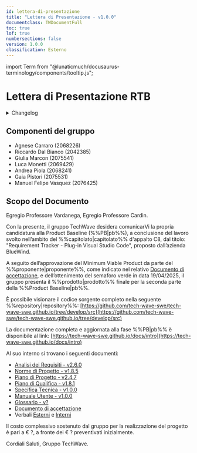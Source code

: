 ```yaml
---
id: lettera-di-presentazione
title: "Lettera di Presentazione - v1.0.0"
documentclass: TWDocumentFull
toc: true
lof: true
numbersections: false
version: 1.0.0
classification: Esterno
---
```


import Term from "@lunaticmuch/docusaurus-terminology/components/tooltip.js";


# Lettera di Presentazione RTB

<details>
  <summary>Changelog</summary>

| Data       | Versione | Descrizione                 | Autore                | Data Verifica | Verificatore  |
| ---------- | -------- | --------------------------- | --------------------- | ------------- | ------------- |
| 23/04/2025 | 1.0.0    | Prima stesura del documento | Marcon Giulia         | 23/04/2025    | |

</details>

## Componenti del gruppo

- Agnese Carraro (2068226)
- Riccardo Dal Bianco (2042385)
- Giulia Marcon (2075541)
- Luca Monetti (2069429)
- Andrea Piola (2068241)
- Gaia Pistori (2075531)
- Manuel Felipe Vasquez (2076425)

## Scopo del Documento

Egregio Professore Vardanega,
Egregio Professore Cardin.

Con la presente, il gruppo TechWave desidera comunicarVi la propria candidatura alla Product Baseline (%%PB|pb%%), a conclusione del lavoro svolto nell’ambito del %%capitolato|capitolato%% d'appalto C8, dal titolo:
"Requirement Tracker - Plug-in Visual Studio Code", proposto dall’azienda BlueWind.

A seguito dell’approvazione del Minimum Viable Product da parte del %%proponente|proponente%%, come indicato nel relativo [Documento di accettazione](https://tech-wave-swe.github.io/assets/files/DocAccettazione-7b7b9f84e265620aa2c0af8302db8aca.pdf), e dell’ottenimento del semaforo verde in data 19/04/2025, il gruppo presenta il %%prodotto|prodotto%% finale per la seconda parte della %%Product Baseline|pb%%.

È possibile visionare il codice sorgente completo nella seguente %%repository|repository%%:
[https://github.com/tech-wave-swe/tech-wave-swe.github.io/tree/develop/src](https://github.com/tech-wave-swe/tech-wave-swe.github.io/tree/develop/src)

La documentazione completa e aggiornata alla fase %%PB|pb%% è disponibile al link:
[https://tech-wave-swe.github.io/docs/intro](https://tech-wave-swe.github.io/docs/intro)

Al suo interno si trovano i seguenti documenti:

- [Analisi dei Requisiti - v2.6.0](https://tech-wave-swe.github.io/docs/PB/analisi_dei_requisiti)
- [Norme di Progetto - v1.8.5](https://tech-wave-swe.github.io/docs/PB/norme_di_progetto)
- [Piano di Progetto - v2.4.7](https://tech-wave-swe.github.io/docs/PB/piano_di_progetto)
- [Piano di Qualifica - v1.8.1](https://tech-wave-swe.github.io/docs/PB/piano_di_qualifica)
- [Specifica Tecnica - v1.0.0](https://tech-wave-swe.github.io/docs/PB/specifica_tecnica)
- [Manuale Utente - v1.0.0](https://tech-wave-swe.github.io/docs/PB/manuale_utente)
- [Glossario - v?](https://tech-wave-swe.github.io/docs/glossario)
- [Documento di accettazione](https://tech-wave-swe.github.io/assets/files/DocAccettazione-7b7b9f84e265620aa2c0af8302db8aca.pdf)
- Verbali [Esterni](https://tech-wave-swe.github.io/docs/PB/Verbali_Esterni/Verbali%20Esterni) e [Interni](https://tech-wave-swe.github.io/docs/category/verbali-interni)

Il costo complessivo sostenuto dal gruppo per la realizzazione del progetto è pari a € ?, a fronte dei € ? preventivati inizialmente.

Cordiali Saluti,
Gruppo TechWave.
